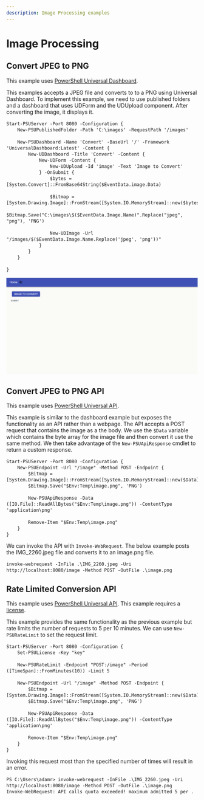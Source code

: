 ```yaml
---
description: Image Processing examples
---
```


# Image Processing

## Convert JPEG to PNG

This example uses [PowerShell Universal Dashboard](../dashboard/about.md). 

This examples accepts a JPEG file and converts to to a PNG using Universal Dashboard. To implement this example, we need to use published folders and a dashboard that uses UDForm and the UDUpload component. After converting the image, it displays it. 

```text
Start-PSUServer -Port 8080 -Configuration {
    New-PSUPublishedFolder -Path 'C:\images' -RequestPath '/images'

    New-PSUDashboard -Name 'Convert' -BaseUrl '/' -Framework 'UniversalDashboard:Latest' -Content {
        New-UDDashboard -Title 'Convert' -Content {
            New-UDForm -Content {
                New-UDUpload -Id 'image' -Text 'Image to Convert'
            } -OnSubmit {
                $bytes = [System.Convert]::FromBase64String($EventData.image.Data)

                $Bitmap = [System.Drawing.Image]::FromStream([System.IO.MemoryStream]::new($bytes))
                $Bitmap.Save("C:\images\$($EventData.Image.Name)".Replace("jpeg", "png"), 'PNG')

                New-UDImage -Url "/images/$($EventData.Image.Name.Replace('jpeg', 'png'))"
            }
        }
    }

}
```

![](../.gitbook/assets/convert.gif)

## Convert JPEG to PNG API

This example uses [PowerShell Universal API](../api/about.md).

This example is similar to the dashboard example but exposes the functionality as an API rather than a webpage. The API accepts a POST request that contains the image as a the body. We use the `$Data` variable which contains the byte array for the image file and then convert it use the same method. We then take advantage of the `New-PSUApiResponse` cmdlet to return a custom response. 

```text
Start-PSUServer -Port 8080 -Configuration {
    New-PSUEndpoint -Url "/image" -Method POST -Endpoint {
        $Bitmap = [System.Drawing.Image]::FromStream([System.IO.MemoryStream]::new($Data))
        $Bitmap.Save("$Env:Temp\image.png", 'PNG')

        New-PSUApiResponse -Data ([IO.File]::ReadAllBytes("$Env:Temp\image.png")) -ContentType 'application\png'

        Remove-Item "$Env:Temp\image.png"
    }
}
```

We can invoke the API with `Invoke-WebRequest`. The below example posts the IMG\_2260.jpeg file and converts it to an image.png file.

```text
invoke-webrequest -InFile .\IMG_2260.jpeg -Uri http://localhost:8080/image -Method POST -OutFile .\image.png
```

## Rate Limited Conversion API

This example uses [PowerShell Universal API](../api/about.md). This example requires a [license](../get-started/licensing.md).

This example provides the same functionality as the previous example but rate limits the number of requests to 5 per 10 minutes. We can use `New-PSURateLimit` to set the request limit. 

```text
Start-PSUServer -Port 8080 -Configuration {
    Set-PSULicense -Key "key"

    New-PSURateLimit -Endpoint "POST:/image" -Period ([TimeSpan]::FromMinutes(10)) -Limit 5

    New-PSUEndpoint -Url "/image" -Method POST -Endpoint {
        $Bitmap = [System.Drawing.Image]::FromStream([System.IO.MemoryStream]::new($Data))
        $Bitmap.Save("$Env:Temp\image.png", 'PNG')

        New-PSUApiResponse -Data ([IO.File]::ReadAllBytes("$Env:Temp\image.png")) -ContentType 'application\png'

        Remove-Item "$Env:Temp\image.png"
    }
} 
```

Invoking this request most than the specified number of times will result in an error. 

```text
PS C:\Users\adamr> invoke-webrequest -InFile .\IMG_2260.jpeg -Uri http://localhost:8080/image -Method POST -OutFile .\image.png
Invoke-WebRequest: API calls quota exceeded! maximum admitted 5 per .
```

